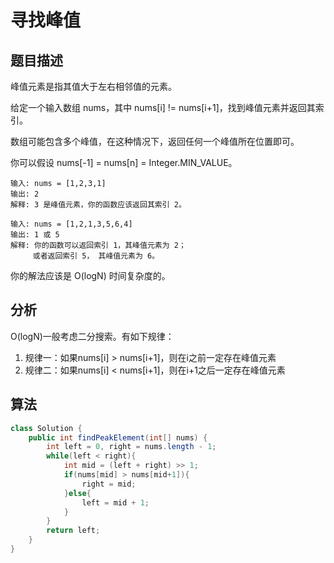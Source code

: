 # 寻找峰值

## 题目描述

峰值元素是指其值大于左右相邻值的元素。

给定一个输入数组 nums，其中 nums[i] != nums[i+1]，找到峰值元素并返回其索引。

数组可能包含多个峰值，在这种情况下，返回任何一个峰值所在位置即可。

你可以假设 nums[-1] = nums[n] = Integer.MIN_VALUE。

```
输入: nums = [1,2,3,1]
输出: 2
解释: 3 是峰值元素，你的函数应该返回其索引 2。

输入: nums = [1,2,1,3,5,6,4]
输出: 1 或 5
解释: 你的函数可以返回索引 1，其峰值元素为 2；
     或者返回索引 5， 其峰值元素为 6。

```

你的解法应该是 O(logN) 时间复杂度的。

## 分析

O(logN)一般考虑二分搜索。有如下规律：

1. 规律一：如果nums[i] > nums[i+1]，则在i之前一定存在峰值元素
2. 规律二：如果nums[i] < nums[i+1]，则在i+1之后一定存在峰值元素

## 算法

```java
class Solution {
    public int findPeakElement(int[] nums) {
        int left = 0, right = nums.length - 1;
        while(left < right){
            int mid = (left + right) >> 1;
            if(nums[mid] > nums[mid+1]){
                right = mid;
            }else{
                left = mid + 1;
            }
        }
        return left;
    }
}
```
